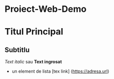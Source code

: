# Proiect-Web-Demo 
# Titul Principal
## Subtitlu
*Text italic* sau **Text ingrosat**
- un element de lista
[tex link] (https://adresa.url)